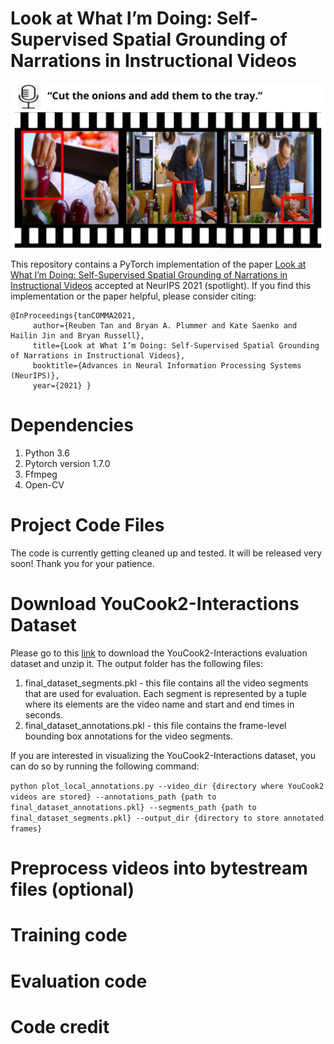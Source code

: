 # Look at What I’m Doing: Self-Supervised Spatial Grounding of Narrations in Instructional Videos

![alt text](motivational.png)

This repository contains a PyTorch implementation of the paper [Look at What I’m Doing: Self-Supervised Spatial Grounding of Narrations in Instructional Videos](https://proceedings.neurips.cc/paper/2021/file/792dd774336314c3c27a04bb260cf2cf-Paper.pdf) accepted at NeurIPS 2021 (spotlight). If you find this implementation or the paper helpful, please consider citing:

    @InProceedings{tanCOMMA2021,
         author={Reuben Tan and Bryan A. Plummer and Kate Saenko and Hailin Jin and Bryan Russell},
         title={Look at What I’m Doing: Self-Supervised Spatial Grounding of Narrations in Instructional Videos},
         booktitle={Advances in Neural Information Processing Systems (NeurIPS)},
         year={2021} }

# Dependencies

1. Python 3.6
2. Pytorch version 1.7.0
3. Ffmpeg
4. Open-CV


# Project Code Files
The code is currently getting cleaned up and tested. It will be released very soon! Thank you for your patience.

# Download YouCook2-Interactions Dataset

Please go to this [link](https://drive.google.com/file/d/123HrerGvNZZO9GosvhccaqMw6lAl5L0u/view?usp=sharing) to download the YouCook2-Interactions evaluation dataset and unzip it. The output folder has the following files:

1. final_dataset_segments.pkl - this file contains all the video segments that are used for evaluation. Each segment is represented by a tuple where its elements are the video name and start and end times in seconds.
2. final_dataset_annotations.pkl - this file contains the frame-level bounding box annotations for the video segments.

If you are interested in visualizing the YouCook2-Interactions dataset, you can do so by running the following command:

`python plot_local_annotations.py --video_dir {directory where YouCook2 videos are stored} --annotations_path {path to final_dataset_annotations.pkl} --segments_path {path to final_dataset_segments.pkl} --output_dir {directory to store annotated frames}`

# Preprocess videos into bytestream files (optional)

# Training code

# Evaluation code

# Code credit